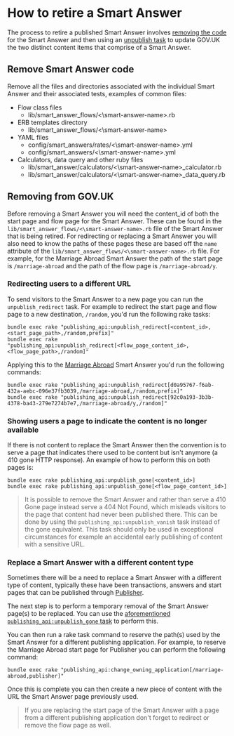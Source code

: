 # How to retire a Smart Answer

The process to retire a published Smart Answer involves
[removing the code](#remove-smart-answer-code) for the Smart Answer and then
using an [unpublish task](#removing-from-govuk) to update GOV.UK the two
distinct content items that comprise of a Smart Answer.

## Remove Smart Answer code

Remove all the files and directories associated with the individual Smart
Answer and their associated tests, examples of common files:

- Flow class files
  - lib/smart_answer_flows/<\smart-answer-name>.rb
- ERB templates directory
  - lib/smart_answer_flows/<\smart-answer-name>
- YAML files
  - config/smart_answers/rates/<\smart-answer-name>.yml
  - config/smart_answers/<\smart-answer-name>.yml
- Calculators, data query and other ruby files
  - lib/smart_answer/calculators/<\smart-answer-name>\_calculator.rb
  - lib/smart_answer/calculators/<\smart-answer-name>\_data_query.rb

## Removing from GOV.UK

Before removing a Smart Answer you will need the content_id of both the start
page and flow page for the Smart Answer. These can be found in the
`lib/smart_answer_flows/<\smart-answer-name>.rb` file of the Smart Answer that
is being retired. For redirecting or replacing a Smart Answer you will also
need to know the paths of these pages these are based off the `name` attribute
of the `lib/smart_answer_flows/<\smart-answer-name>.rb` file. For example, for
the Marriage Abroad Smart Answer the path of the start page is `/marriage-abroad`
and the path of the flow page is `/marriage-abroad/y`.

### Redirecting users to a different URL

To send visitors to the Smart Answer to a new page you can run the
`unpublish_redirect` task. For example to redirect the start page and flow page
to a new destination, `/random`, you'd run the following rake tasks:

```
bundle exec rake "publishing_api:unpublish_redirect[<content_id>,<start_page_path>,/random,prefix]"
bundle exec rake "publishing_api:unpublish_redirect[<flow_page_content_id>,<flow_page_path>,/random]"
```

Applying this to the [Marriage Abroad](../../lib/smart_answer_flows/marriage-abroad.rb)
Smart Answer you'd run the following commands:

```
bundle exec rake "publishing_api:unpublish_redirect[d0a95767-f6ab-432a-aebc-096e37fb3039,/marriage-abroad,/random,prefix]"
bundle exec rake "publishing_api:unpublish_redirect[92c0a193-3b3b-4378-ba43-279e7274b7e7,/marriage-abroad/y,/random]"
```

### Showing users a page to indicate the content is no longer available

If there is not content to replace the Smart Answer then the convention is to
serve a page that indicates there used to be content but isn't anymore (a 410
gone HTTP response). An example of how to perform this on both pages is:

```
bundle exec rake publishing_api:unpublish_gone[<content_id>]
bundle exec rake publishing_api:unpublish_gone[<flow_page_content_id>]
```

> It is possible to remove the Smart Answer and rather than serve a 410 Gone
> page instead serve a 404 Not Found, which misleads visitors to the page that
> content had never been published there. This can be done by using the
> `publishing_api:unpublish_vanish` task instead of the gone equivalent. This
> task should only be used in exceptional circumstances for example an
> accidental early publishing of content with a sensitive URL.

### Replace a Smart Answer with a different content type

Sometimes there will be a need to replace a Smart Answer with a different type
of content, typically these have been transactions, answers and start pages
that can be published through [Publisher](https://github.com/alphagov/publisher).

The next step is to perform a temporary removal of the Smart Answer page(s) to
be replaced. You can use the [aforementioned `publishing_api:unpublish_gone`
task](#showing-users-a-page-to-indicate-the-content-is-no-longer-available)
to perform this.

You can then run a rake task command to reserve the path(s) used by the Smart
Answer for a different publishing application. For example, to reserve the
Marriage Abroad start page for Publisher you can perform the following command:

```
bundle exec rake "publishing_api:change_owning_application[/marriage-abroad,publisher]"
```

Once this is complete you can then create a new piece of content with the URL
the Smart Answer page previously used.

> If you are replacing the start page of the Smart Answer with a page from a
> different publishing application don't forget to redirect or remove the flow
> page as well.

